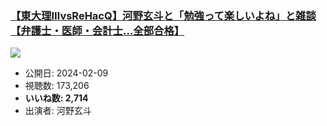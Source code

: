 ### [【東大理ⅢvsReHacQ】河野玄斗と「勉強って楽しいよね」と雑談【弁護士・医師・会計士…全部合格】](https://www.youtube.com/watch?v=XY7gWqzenxk)
[![](https://img.youtube.com/vi/XY7gWqzenxk/sddefault.jpg)](https://www.youtube.com/watch?v=XY7gWqzenxk)
-   公開日: 2024-02-09
-   視聴数: 173,206
-   **いいね数: 2,714**
-   出演者: 河野玄斗
